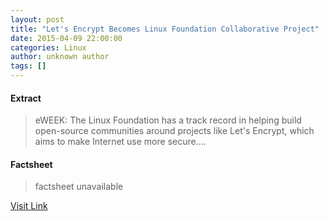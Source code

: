 ```yaml
---
layout: post
title: "Let's Encrypt Becomes Linux Foundation Collaborative Project"
date: 2015-04-09 22:00:00
categories: Linux
author: unknown author
tags: []
---
```



#### Extract
>eWEEK: The Linux Foundation has a track record in helping build open-source communities around projects like Let's Encrypt, which aims to make Internet use more secure....

#### Factsheet
>factsheet unavailable

[Visit Link](http://www.linuxtoday.com/security/lets-encrypt-becomes-linux-foundation-collaborative-project.html)


